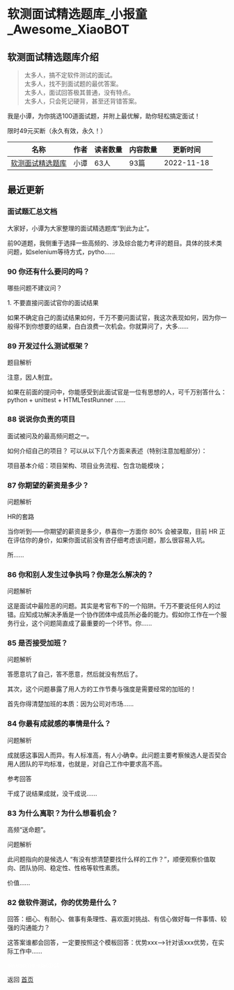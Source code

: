 # 软测面试精选题库_小报童_Awesome_XiaoBOT

## 软测面试精选题库介绍
> 太多人，搞不定软件测试的面试。    
太多人，找不到面试题的最优答案。    
太多人，面试回答极其普通，没有特点。    
太多人，只会死记硬背，甚至还背错答案。    
    
我是小谭，为你挑选100道面试题，并附上最优解，助你轻松搞定面试！    
    
限时49元买断（永久有效，永久！）  
  


|名称|作者|读者数量|内容数量|更新时间|
|---|---|---|---|---|
|[软测面试精选题库](https://xiaobot.net/p/testdata?refer=0b133df9-27dc-423b-8101-639049001c13)|小谭|63人|93篇|2022-11-18|

## 最近更新
### 面试题汇总文档

大家好，小谭为大家整理的面试精选题库“到此为止”。

前90道题，我侧重于选择一些高频的、涉及综合能力考评的题目。具体的技术类问题，如selenium等待方式，pytho......

### 90 你还有什么要问的吗？

哪些问题不建议问？

1\. 不要直接问面试官你的面试结果

如果不确定自己的面试结果如何，千万不要问面试官，我这次表现如何，因为你一般得不到你想要的结果，白白浪费一次机会。你就算问了，大多......

### 89 开发过什么测试框架？

题目解析

注意，因人制宜。

如果在前面的提问中，你能感受到此面试官是一位有思想的人，可千万别答什么：python + unittest + HTMLTestRunner ......

### 88 说说你负责的项目

面试被问及的最高频问题之一。

如何介绍自己的项目？ 可以从以下几个方面来表述（特别注意加粗部分）：

项目基本介绍：项目架构、项目业务流程、包含功能模块；

### 87 你期望的薪资是多少？

问题解析

HR的套路

当你听到——你期望的薪资是多少，恭喜你一方面你 80% 会被录取，目前 HR 正在评估你的身价，如果你面试前没有咨仔细考虑该问题，那么很容易入坑。

所......

### 86 你和别人发生过争执吗？你是怎么解决的？

问题解析

这是面试中最险恶的问题。其实是考官布下的一个陷阱。千万不要说任何人的过错。应知成功解决矛盾是一个协作团体中成员所必备的能力。假如你工作在一个服务行业，这个问题简直成了最重要的一个环节。你......

### 85 是否接受加班？

问题解析

答愿意坑了自己，答不愿意，然后就没有然后了。

其次，这个问题暴露了用人方的工作节奏与强度是需要经常的加班的！

首先你得清楚加班的本质：因为公司对市场......

### 84 你最有成就感的事情是什么？

问题解析

成就感这事因人而异。有人标准高，有人小确幸。此问题主要考察候选人是否契合用人团队的平均标准，也就是，对自己工作中要求高不高。

参考回答

干成了说结果成就，没干成说......

### 83 为什么离职？为什么想看机会？

高频“送命题”。

问题解析

此问题指向的是候选人 “有没有想清楚要找什么样的工作？”，顺便观察价值取向、团队协同、稳定性、性格等软性素质。

价值......

### 82 做软件测试，你的优势是什么？

回答：细心、有耐心、做事有条理性、喜欢面对挑战、有信心做好每一件事情、较强的沟通能力？

这答案谁都会回答，一定要按照这个模板回答：优势xxx-->针对该xxx优势，在实际工作中......


<a href="https://github.com/Reno9527/awesome-xiaobot" style="color: white; text-decoration: none;">awesome-xiaobot</a>

返回 [首页](../README.md)
